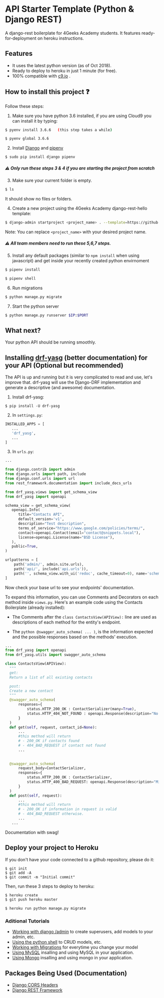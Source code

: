 # API Starter Template (Python & Django REST)

A django-rest boilerplate for 4Geeks Academy students. It features ready-for-deployment on heroku instructions.

## Features

- It uses the latest python version (as of Oct 2018).
- Ready to deploy to heroku in just 1 minute (for free).
- 100% compatible with [c9.io](http://c9.io) .

## How to install this project :question:

Follow these steps:

1. Make sure you have python 3.6 installed, if you are using Cloud9 you can install it by typing:
```sh
$ pyenv install 3.6.6   (this step takes a while)

$ pyenv global 3.6.6
```

2. Install [Django](https://www.djangoproject.com/) and [pipenv](https://pipenv.readthedocs.io/en/latest/) 
```sh
$ sudo pip install django pipenv
```

##### :warning: Only run these steps 3 & 4 if you are starting the project from scratch

3. Make sure your current folder is empty. 
```sh
$ ls
```
It should show no files or folders.

4. Create a new project using the 4Geeks Academy django-rest-hello template:
```sh
$ django-admin startproject <project_name> . --template=https://github.com/4GeeksAcademy/django-rest-hello/archive/master.zip --name=Procfile
```
Note: You can replace ``<project_name>`` with your desired project name.

##### :warning: All team members need to run these 5,6,7 steps.

5. Install any default packages (similar to `npm install` when using javascript) and get inside your recently created python envirnoment
```sh
$ pipenv install

$ pipenv shell
```

6. Run migrations
```sh
$ python manage.py migrate
```

7. Start the python server
```sh
$ python manage.py runserver $IP:$PORT
```

## What next?

Your python API should be running smoothly.

## Installing [drf-yasg](https://drf-yasg.readthedocs.io/en/stable/) (better documentation) for your API (Optional but recommended)
The API is up and running but it is very complicated to read and use, let's improve that. drf-yasg will use the Django-DRF implementation and generate a descriptive (and awesome) documentation. 

1. Install drf-yasg:
  ```
  $ pip install -U drf-yasg
  ```
  
2. In ```settings.py```:
  ```python
  INSTALLED_APPS = [
     ...
     'drf_yasg',
     ...
  ]
  ```
  
3. In ```urls.py```:
  ```python
  ...
  
  from django.contrib import admin
  from django.urls import path, include
  from django.conf.urls import url
  from rest_framework.documentation import include_docs_urls

  from drf_yasg.views import get_schema_view
  from drf_yasg import openapi

  schema_view = get_schema_view(
     openapi.Info(
        title="Contacts API",
        default_version='v1',
        description="Test description",
        terms_of_service="https://www.google.com/policies/terms/",
        contact=openapi.Contact(email="contact@snippets.local"),
        license=openapi.License(name="BSD License"),
     ),
     public=True,
  )

  urlpatterns = [
      path('admin/', admin.site.urls),
      path('api/', include('api.urls')),
      path('', schema_view.with_ui('redoc', cache_timeout=0), name='schema-redoc'),
  ]
  ```
  
Now check your base url to see your endpoints' documentation.

To expand this information, you can use Comments and Decorators on each method inside ```views.py```. Here's an example code using the Contacts Boilerplate (already installed):

- The Comments after the ```class ContactsView(APIView):``` line are used as descriptions of each method for the entity's endpoint.

- The ```python @swagger_auto_schema( ... )```, is the information expected and the possible responses based on the methods' execution.

```python
...
from drf_yasg import openapi
from drf_yasg.utils import swagger_auto_schema

class ContactsView(APIView):
  """
  get:
  Return a list of all existing contacts

  post:
  Create a new contact
  """
  @swagger_auto_schema(
      responses={ 
          status.HTTP_200_OK : ContactSerializer(many=True),
          status.HTTP_404_NOT_FOUND : openapi.Response(description="No contact"),
      }
  )
  def get(self, request, contact_id=None):
      ...
      #this method will return
      # - 200_OK if contacts found
      # - 404_BAD_REQUEST if contact not found
      ...
      
      
  @swagger_auto_schema(
      request_body=ContactSerializer,
      responses={ 
          status.HTTP_200_OK : ContactSerializer,
          status.HTTP_400_BAD_REQUEST: openapi.Response(description="Missing information")
      }
  )
  def post(self, request):
      ...
      #this method will return 
      # - 200_OK if information in request is valid 
      # - 404_BAD_REQUEST otherwise.
      ...
   ...

```

Documentation with swag!





## Deploy your project to Heroku
If you don't have your code connected to a github repository, please do it:
```
$ git init
$ git add -A
$ git commit -m "Initial commit"
```
Then, run these 3 steps to deploy to heroku:
```sh
$ heroku create
$ git push heroku master

$ heroku run python manage.py migrate
```

### Aditional Tutorials
- [Working with django /admin](https://github.com/4GeeksAcademy/django-rest-hello/blob/master/docs/ADMIN.md) to create superusers, add models to your admin, etc.
- [Using the python shell](https://github.com/4GeeksAcademy/django-rest-hello/blob/master/docs/DATABASE_API.md) to CRUD models, etc.
- [Working with Migrations](https://github.com/4GeeksAcademy/django-rest-hello/blob/master/docs/MIGRATIONS.md) for everytime you change your model
- [Using MySQL](https://github.com/4GeeksAcademy/django-rest-hello/blob/master/docs/MYSQL.md) insalling and using MySQL in your application.
- [Using Mongo](https://github.com/4GeeksAcademy/django-rest-hello/blob/master/docs/MONGO.md) insalling and using mongo in your application.

## Packages Being Used (Documentation)
- [Django CORS Headers](https://github.com/ottoyiu/django-cors-headers)
- [Django REST Framework](https://github.com/encode/django-rest-framework)
